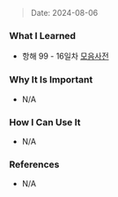 > Date: 2024-08-06

### What I Learned

- 항해 99 - 16일차 [모음사전](https://github.com/tjsry0466/algorithm-study/blob/main/programmers/%EB%AA%A8%EC%9D%8C%EC%82%AC%EC%A0%84.py)

### Why It Is Important

- N/A

### How I Can Use It

- N/A

### References

- N/A
